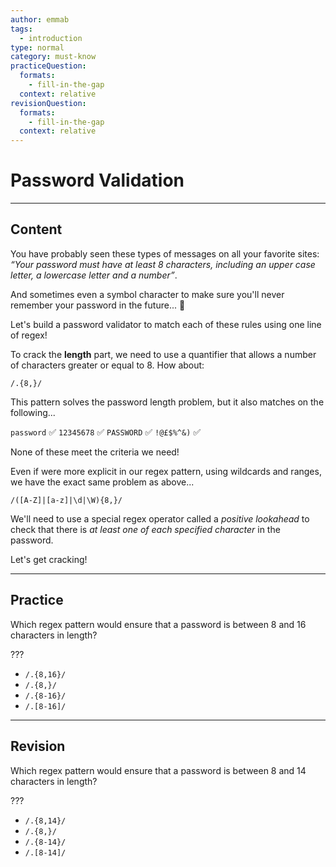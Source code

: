 ```yaml
---
author: emmab
tags:
  - introduction
type: normal
category: must-know
practiceQuestion:
  formats:
    - fill-in-the-gap
  context: relative
revisionQuestion:
  formats:
    - fill-in-the-gap
  context: relative
---
```


# Password Validation


---

## Content

You have probably seen these types of messages on all your favorite sites: *“Your password must have at least 8 characters, including an upper case letter, a lowercase letter and a number”*. 

And sometimes even a symbol character to make sure you'll never remember your password in the future... 🤔

Let's build a password validator to match each of these rules using one line of regex!

To crack the **length** part, we need to use a quantifier that allows a number of characters greater or equal to 8. How about:

```plain-text
/.{8,}/
```

This pattern solves the password length problem, but it also matches on the following...

`password` ✅
`12345678` ✅
`PASSWORD` ✅
`!@£$%^&)` ✅

None of these meet the criteria we need!

Even if were more explicit in our regex pattern, using wildcards and ranges, we have the exact same problem as above...

```plain-text
/([A-Z]|[a-z]|\d|\W){8,}/
```

We'll need to use a special regex operator called a *positive lookahead* to check that there is *at least one of each specified character* in the password. 

Let's get cracking!


---

## Practice

Which regex pattern would ensure that a password is between 8 and 16 characters in length?

???

- `/.{8,16}/`
- `/.{8,}/`
- `/.{8-16}/`
- `/.[8-16]/`


---

## Revision

Which regex pattern would ensure that a password is between 8 and 14 characters in length?

???

- `/.{8,14}/`
- `/.{8,}/`
- `/.{8-14}/`
- `/.[8-14]/`

